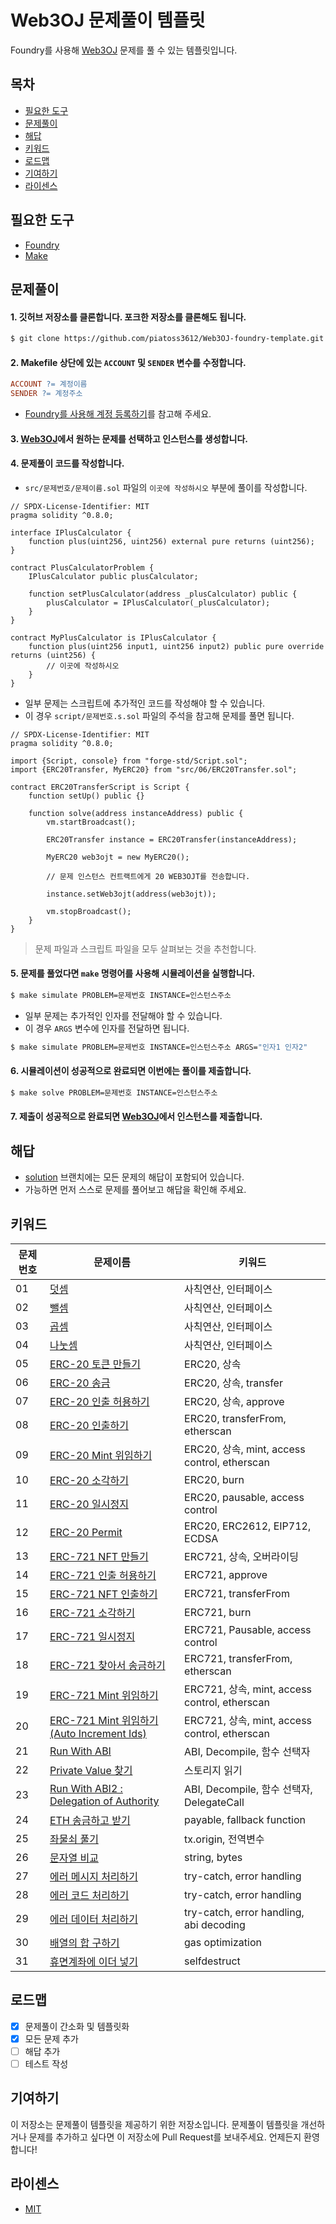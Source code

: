 # Web3OJ 문제풀이 템플릿

Foundry를 사용해 [Web3OJ](https://app.web3oj.com/) 문제를 풀 수 있는 템플릿입니다.

## 목차

- [필요한 도구](#필요한-도구)
- [문제풀이](#문제풀이)
- [해답](#해답)
- [키워드](#키워드)
- [로드맵](#로드맵)
- [기여하기](#기여하기)
- [라이센스](#라이센스)

## 필요한 도구

- [Foundry](https://book.getfoundry.sh/getting-started/installation)
- [Make](https://www.gnu.org/software/make/)

## 문제풀이

#### 1. 깃허브 저장소를 클론합니다. 포크한 저장소를 클론해도 됩니다.

```bash
$ git clone https://github.com/piatoss3612/Web3OJ-foundry-template.git
```

#### 2. Makefile 상단에 있는 `ACCOUNT` 및 `SENDER` 변수를 수정합니다.

```makefile
ACCOUNT ?= 계정이름
SENDER ?= 계정주소
```

- [Foundry를 사용해 계정 등록하기](https://piatoss3612.tistory.com/139)를 참고해 주세요.

#### 3. [Web3OJ](https://app.web3oj.com/)에서 원하는 문제를 선택하고 인스턴스를 생성합니다.

#### 4. 문제풀이 코드를 작성합니다.

- `src/문제번호/문제이름.sol` 파일의 `이곳에 작성하시오` 부분에 풀이를 작성합니다.

```solidity
// SPDX-License-Identifier: MIT
pragma solidity ^0.8.0;

interface IPlusCalculator {
    function plus(uint256, uint256) external pure returns (uint256);
}

contract PlusCalculatorProblem {
    IPlusCalculator public plusCalculator;

    function setPlusCalculator(address _plusCalculator) public {
        plusCalculator = IPlusCalculator(_plusCalculator);
    }
}

contract MyPlusCalculator is IPlusCalculator {
    function plus(uint256 input1, uint256 input2) public pure override returns (uint256) {
        // 이곳에 작성하시오
    }
}
```

- 일부 문제는 스크립트에 추가적인 코드를 작성해야 할 수 있습니다.
- 이 경우 `script/문제번호.s.sol` 파일의 주석을 참고해 문제를 풀면 됩니다.

```solidity
// SPDX-License-Identifier: MIT
pragma solidity ^0.8.0;

import {Script, console} from "forge-std/Script.sol";
import {ERC20Transfer, MyERC20} from "src/06/ERC20Transfer.sol";

contract ERC20TransferScript is Script {
    function setUp() public {}

    function solve(address instanceAddress) public {
        vm.startBroadcast();

        ERC20Transfer instance = ERC20Transfer(instanceAddress);

        MyERC20 web3ojt = new MyERC20();

        // 문제 인스턴스 컨트랙트에게 20 WEB3OJT를 전송합니다.

        instance.setWeb3ojt(address(web3ojt));

        vm.stopBroadcast();
    }
}
```

> 문제 파일과 스크립트 파일을 모두 살펴보는 것을 추천합니다.

#### 5. 문제를 풀었다면 `make` 명령어를 사용해 시뮬레이션을 실행합니다.

```bash
$ make simulate PROBLEM=문제번호 INSTANCE=인스턴스주소
```

- 일부 문제는 추가적인 인자를 전달해야 할 수 있습니다.
- 이 경우 `ARGS` 변수에 인자를 전달하면 됩니다.

```bash
$ make simulate PROBLEM=문제번호 INSTANCE=인스턴스주소 ARGS="인자1 인자2"
```

#### 6. 시뮬레이션이 성공적으로 완료되면 이번에는 풀이를 제출합니다.

```bash
$ make solve PROBLEM=문제번호 INSTANCE=인스턴스주소
```

#### 7. 제출이 성공적으로 완료되면 [Web3OJ](https://app.web3oj.com/)에서 인스턴스를 제출합니다.

## 해답

- [solution](https://github.com/piatoss3612/Web3OJ-foundry-template/tree/solution) 브랜치에는 모든 문제의 해답이 포함되어 있습니다.
- 가능하면 먼저 스스로 문제를 풀어보고 해답을 확인해 주세요.

## 키워드

| 문제번호 | 문제이름                                                                           | 키워드                                        |
| -------- | ---------------------------------------------------------------------------------- | --------------------------------------------- |
| 01       | [덧셈](https://app.web3oj.com/app/problem/1)                                       | 사칙연산, 인터페이스                          |
| 02       | [뺄셈](https://app.web3oj.com/app/problem/2)                                       | 사칙연산, 인터페이스                          |
| 03       | [곱셈](https://app.web3oj.com/app/problem/3)                                       | 사칙연산, 인터페이스                          |
| 04       | [나눗셈](https://app.web3oj.com/app/problem/4)                                     | 사칙연산, 인터페이스                          |
| 05       | [ERC-20 토큰 만들기](https://app.web3oj.com/app/problem/5)                         | ERC20, 상속                                   |
| 06       | [ERC-20 송금](https://app.web3oj.com/app/problem/6)                                | ERC20, 상속, transfer                         |
| 07       | [ERC-20 인출 허용하기](https://app.web3oj.com/app/problem/7)                       | ERC20, 상속, approve                          |
| 08       | [ERC-20 인출하기](https://app.web3oj.com/app/problem/8)                            | ERC20, transferFrom, etherscan                |
| 09       | [ERC-20 Mint 위임하기](https://app.web3oj.com/app/problem/9)                       | ERC20, 상속, mint, access control, etherscan  |
| 10       | [ERC-20 소각하기](https://app.web3oj.com/app/problem/10)                           | ERC20, burn                                   |
| 11       | [ERC-20 일시정지](https://app.web3oj.com/app/problem/11)                           | ERC20, pausable, access control               |
| 12       | [ERC-20 Permit](https://app.web3oj.com/app/problem/12)                             | ERC20, ERC2612, EIP712, ECDSA                 |
| 13       | [ERC-721 NFT 만들기](https://app.web3oj.com/app/problem/13)                        | ERC721, 상속, 오버라이딩                      |
| 14       | [ERC-721 인출 허용하기](https://app.web3oj.com/app/problem/14)                     | ERC721, approve                               |
| 15       | [ERC-721 NFT 인출하기](https://app.web3oj.com/app/problem/15)                      | ERC721, transferFrom                          |
| 16       | [ERC-721 소각하기](https://app.web3oj.com/app/problem/16)                          | ERC721, burn                                  |
| 17       | [ERC-721 일시정지](https://app.web3oj.com/app/problem/17)                          | ERC721, Pausable, access control              |
| 18       | [ERC-721 찾아서 송금하기](https://app.web3oj.com/app/problem/18)                   | ERC721, transferFrom, etherscan               |
| 19       | [ERC-721 Mint 위임하기](https://app.web3oj.com/app/problem/19)                     | ERC721, 상속, mint, access control, etherscan |
| 20       | [ERC-721 Mint 위임하기(Auto Increment Ids)](https://app.web3oj.com/app/problem/20) | ERC721, 상속, mint, access control, etherscan |
| 21       | [Run With ABI](https://app.web3oj.com/app/problem/21)                              | ABI, Decompile, 함수 선택자                   |
| 22       | [Private Value 찾기](https://app.web3oj.com/app/problem/22)                        | 스토리지 읽기                                 |
| 23       | [Run With ABI2 : Delegation of Authority](https://app.web3oj.com/app/problem/23)   | ABI, Decompile, 함수 선택자, DelegateCall     |
| 24       | [ETH 송금하고 받기](https://app.web3oj.com/app/problem/24)                         | payable, fallback function                    |
| 25       | [좌물쇠 풀기](https://app.web3oj.com/app/problem/25)                               | tx.origin, 전역변수                           |
| 26       | [문자열 비교](https://app.web3oj.com/app/problem/26)                               | string, bytes                                 |
| 27       | [에러 메시지 처리하기](https://app.web3oj.com/app/problem/27)                      | try-catch, error handling                     |
| 28       | [에러 코드 처리하기](https://app.web3oj.com/app/problem/28)                        | try-catch, error handling                     |
| 29       | [에러 데이터 처리하기](https://app.web3oj.com/app/problem/29)                      | try-catch, error handling, abi decoding       |
| 30       | [배열의 합 구하기](https://app.web3oj.com/app/problem/30)                          | gas optimization                              |
| 31       | [휴면계좌에 이더 넣기](https://app.web3oj.com/app/problem/31)                      | selfdestruct                                  |

## 로드맵

- [x] 문제풀이 간소화 및 템플릿화
- [x] 모든 문제 추가
- [ ] 해답 추가
- [ ] 테스트 작성

## 기여하기

이 저장소는 문제풀이 템플릿을 제공하기 위한 저장소입니다. 문제풀이 템플릿을 개선하거나 문제를 추가하고 싶다면 이 저장소에 Pull Request를 보내주세요. 언제든지 환영합니다!

## 라이센스

- [MIT](./LICENSE)
